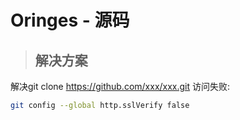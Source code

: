 # Oringes - 源码
> ## 解决方案

解决git clone https://github.com/xxx/xxx.git 访问失败:
```sh
git config --global http.sslVerify false
```